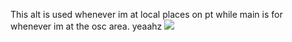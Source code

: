 This alt is used whenever im at local places on pt while main is for whenever im at the osc area.  yeaahz ![](https://xyz.crd.co/assets/images/gallery18/e7815016.gif?v=c7fc68ed)
